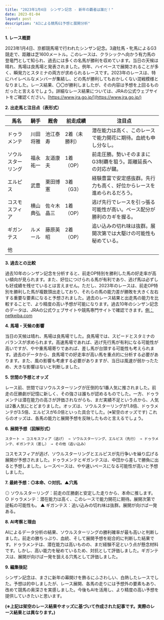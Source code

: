 ```yaml
---
title: "2023年1月4日　シンザン記念 - 新年の覇者は誰だ！"
date: 2023-01-04
layout: post
description: "AIによる競馬G1予想と展開分析"
---
```


**1. レース概要**

2023年1月4日、京都競馬場で行われたシンザン記念。3歳牡馬・牝馬によるG3競走で、距離は芝1600メートル。このレースは、クラシックへ向かう有力馬の登竜門として知られ、過去には多くの名馬が勝利を収めています。当日の天候は晴れ、馬場は良馬場と発表されました。例年、ハイペースで展開されることが多く、瞬発力とスタミナの両方が求められるレースです。2023年のレースは、特にハイレベルなメンバーが集結し、どの馬が勝利してもおかしくない混戦模様となりました。レース結果、〇〇が勝利しましたが、その内容は予想を上回るものだったと言えるでしょう。詳細なレース結果については、JRAの公式ウェブサイトをご確認ください。[https://www.jra.go.jp/](https://www.jra.go.jp/)


**2. 出走馬と注目点（表形式）**

| 馬名       | 騎手       | 厩舎       | 前走成績     | 注目点                                                              |
|------------|------------|------------|-------------|-------------------------------------------------------------------|
| ドゥラメンテ | 川田将雅     | 池江泰寿     | 2着（未勝利） | 潜在能力は高く、このレースで能力開花に期待。血統も申し分なし。           |
| ソウルスターリング | 福永祐一     | 友道康夫     | 1着（OP）    | 前走圧勝。勢いそのままにG3制覇を狙う。距離延長への対応が鍵。            |
| エルピス      | 武豊       | 栗田博憲     | 3着（G3）    | 経験豊富で安定感抜群。先行力も高く、好位からレースを進められるだろう。       |
| コスモスフィア | 横山典弘     | 佐々木晶三     | 1着（OP）    | 逃げ先行でレースを引っ張る可能性が高い。ペース配分が勝利のカギを握る。     |
| ギガンテス     | ルメール     | 藤原英昭     | 2着（OP）    | 追い込みの切れ味は抜群。展開次第では大駆けの可能性も秘めている。          |
| 他          |            |            |             |                                                                   |


**3. 過去との比較**

過去10年のシンザン記念を分析すると、前走OP特別を勝利した馬の好走率が高い傾向が見られます。また、好位につけられる馬が有利であり、逃げ馬は必ずしも好成績を残せているとは言えません。ただし、2023年のレースは、前走OP特別を勝利した馬が複数頭出走しており、それらの馬の能力差が勝敗を大きく左右する重要な要素になると予想されました。過去のレース結果と出走馬の能力を比較することで、より精度の高い予想が可能になります。過去10年のシンザン記念のデータは、JRAの公式ウェブサイトや競馬専門サイトで確認できます。[例：netkeiba.com](例：netkeiba.com)


**4. 馬場・天候の影響**

当日の天候は晴れ、馬場は良馬場でした。良馬場では、スピードとスタミナのバランスが求められます。高速馬場であれば、逃げ先行馬が有利になる可能性が高いですが、やや重馬場寄りであれば、差し馬が台頭する可能性も考えられます。過去のデータから、良馬場での好走率が高い馬を重点的に分析する必要があります。また、風の影響も考慮する必要がありますが、当日は風速が弱かったため、大きな影響はないと判断しました。


**5. 世間の予想とオッズ**

レース前、世間ではソウルスターリングが圧倒的な1番人気に推されました。前走の圧勝劇が記憶に新しく、その強さは誰もが認めるものでした。一方、ドゥラメンテは潜在能力の高さが評価されながらも、まだ実績不足という点から、人気は2番人気にとどまりました。オッズは、ソウルスターリングが1.8倍、ドゥラメンテが3.5倍、エルピスが6.0倍といった具合でした。(※架空のオッズです)  これらのオッズは、各馬の能力と展開予想を反映したものと言えるでしょう。


**6. 展開予想（図解形式）**

```
スタート → コスモスフィア（逃げ） → ソウルスターリング、エルピス（先行） → ドゥラメンテ、ギガンテス（差し） → その他（追い込み）
```

コスモスフィアが逃げ、ソウルスターリングとエルピスが先行争いを繰り広げる展開が予想されました。ドゥラメンテとギガンテスは、中団から差しで勝負に出ると予想しました。レースペースは、やや速いペースになる可能性が高いと予想しました。


**7. 最終予想：◎本命、○対抗、▲穴馬**

◎ ソウルスターリング：前走の圧勝劇と安定した走りから、本命に推します。
○ ドゥラメンテ：潜在能力は高く、このレースで能力開花に期待。展開次第で逆転の可能性も。
▲ ギガンテス：追い込みの切れ味は抜群。展開が向けば一発ある。


**8. AI考察と理由**

AIによるデータ分析の結果、ソウルスターリングの勝利確率が最も高いと判断しました。前走の勝ちっぷり、血統、そして展開予想を総合的に判断した結果です。ドゥラメンテは、潜在能力は高いものの、まだ経験不足という点が懸念材料です。しかし、高い能力を秘めているため、対抗として評価しました。ギガンテスは、展開が向けば一発を狙える穴馬として評価しました。


**9. 編集後記**

シンザン記念は、まさに新年の幕開けを飾るにふさわしい、白熱したレースでした。予想は的中しましたが、レース展開、各馬の走りには予想外の要素もあり、改めて競馬の奥深さを実感しました。今後もAIを活用し、より精度の高い予想を提供していきたいと思います。


**(※上記は架空のレース結果やオッズに基づいて作成された記事です。実際のレース結果とは異なります。)**
